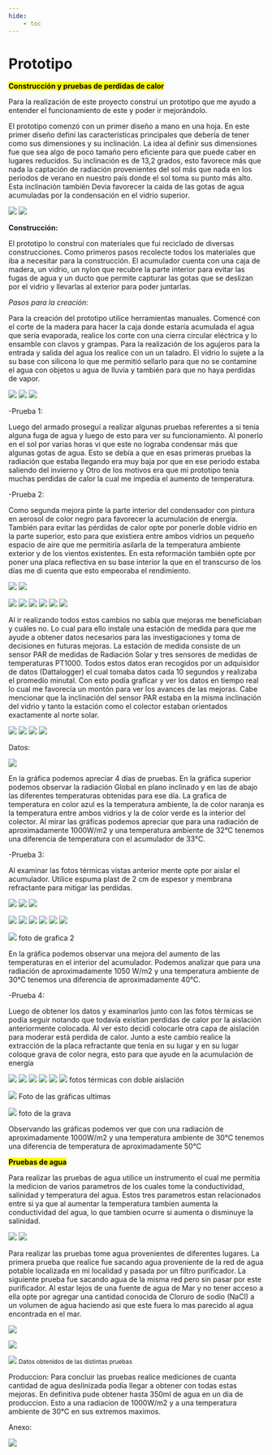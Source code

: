 ```yaml
---
hide:
    - toc
---
```


# Prototipo

<strong><Mark>Construcción y pruebas de perdidas de calor</Mark></strong> 

Para la realización de este proyecto construí un prototipo que me ayudo a entender el funcionamiento de este y poder ir mejorándolo.

El prototipo comenzó con un primer diseño a mano en una hoja. En este primer diseño definí las características
principales que debería de tener como sus dimensiones y su inclinación.
La idea al definir sus dimensiones fue que sea algo de poco tamaño pero eficiente para que puede caber en lugares reducidos.
Su inclinación es de 13,2 grados, esto favorece más que nada la captación de radiación provenientes del sol más que nada
en los periodos de verano en nuestro país donde el sol toma su punto más alto. Esta inclinación también Devia favorecer la caída
de las gotas de agua acumuladas por la condensación en el vidrio superior.



![](../images/Proyecto/Ideas%20iniciales/solsticios.gif)
![](../images/Proyecto/Ideas%20iniciales/WhatsApp%20Image%202024-11-25%20at%2010.57.24%20AM.jpeg)


<strong>Construcción:</strong>


El prototipo lo construí con materiales que fui reciclado de diversas construcciones.
Como primeros pasos recolecte todos los materiales que iba a necesitar para la construcción.
El acumulador cuenta con una caja de madera, un vidrio, un nylon que recubre la parte interior para evitar las fugas de agua y un ducto que permite capturar las gotas que se deslizan por el vidrio y llevarlas al exterior para poder juntarlas.

<em>Pasos para la creación:</em>



Para la creación del prototipo utilice herramientas manuales. 
Comencé con el corte de la madera para hacer la caja donde estaría acumulada el agua que sería evaporada, realice los corte con una cierra circular eléctrica y lo ensamble con clavos y grampas.
Para la realización de los agujeros para la entrada y salida del agua los realice con un un taladro.
El vidrio lo sujete a la su base con silicona lo que me permitió sellarlo para que no se contamine el agua con objetos u agua de lluvia y también para que no haya perdidas de vapor.


![](../images/Proyecto/Primer%20prototipo/Cortes%20y%20primer%20armado/primera.jpeg)
![](../images/Proyecto/Primer%20prototipo/Cortes%20y%20primer%20armado/segunda.jpeg)
![](../images/Proyecto/Primer%20prototipo/Cortes%20y%20primer%20armado/tercera.jpeg)


-Prueba 1:

Luego del armado proseguí a realizar algunas pruebas referentes a si tenía alguna fuga de agua y luego de esto para ver su funcionamiento.
Al ponerlo en el sol por varias horas vi que este no lograba condensar más que algunas gotas de agua. Esto se debía a que en esas primeras pruebas la radiación que estaba llegando era muy baja por que en ese periodo estaba saliendo del invierno y Otro de los motivos era que mi prototipo tenía muchas perdidas de calor la cual me impedía el aumento de temperatura.



-Prueba 2:

Como segunda mejora pinte la parte interior del condensador con pintura en aerosol de color negro para favorecer la acumulación de energía. También para evitar las pérdidas de calor opte por ponerle doble vidrio en la parte superior, esto para que existiera entre ambos vidrios un pequeño espacio de aire que me permitiría asilarla de la temperatura ambiente exterior y de los vientos existentes.
En esta reformación también opte por poner una placa reflectiva en su base interior la que en el transcurso de los días me di cuenta que esto empeoraba el rendimiento.


![](../images/Proyecto/Primer%20prototipo/Dos%20vidrios/primera.jpeg)
![](../images/Proyecto/Primer%20prototipo/Dos%20vidrios/segunda.jpeg)



![](../images/Proyecto/Primer%20prototipo/Dos%20vidrios/t1.jpeg) 
![](../images/Proyecto/Primer%20prototipo/Dos%20vidrios/tt1.jpeg) 
![](../images/Proyecto/Primer%20prototipo/Dos%20vidrios/t2.jpeg)
![](../images/Proyecto/Primer%20prototipo/Dos%20vidrios/tt2.jpeg)
![](../images/Proyecto/Primer%20prototipo/Dos%20vidrios/t3.jpeg)
![](../images/Proyecto/Primer%20prototipo/Dos%20vidrios/tt3.jpeg)



Al ir realizando todos estos cambios no sabía que mejoras me beneficiaban y cuáles no. Lo cual para ello instale una estación de medida para que me ayude a obtener datos necesarios para las investigaciones y toma de decisiones en futuras mejoras.
La estación de medida consiste de un sensor PAR de medidas de Radiación Solar y tres sensores de medidas de temperaturas PT1000.
Todos estos datos eran recogidos por un adquisidor de datos (Dattalogger) el cual tomaba datos cada 10 segundos y realizaba el promedio minutal. Con esto podía graficar y ver los datos en tiempo real lo cual me favorecía un montón para ver los avances de las mejoras.
Cabe mencionar que la inclinación del sensor PAR estaba en la misma inclinación del vidrio y tanto la estación como el colector estaban orientados exactamente al norte solar.


![](../images/Proyecto/Primer%20prototipo/Data%20Logger%20y%20sensores/1.jpeg)
![](../images/Proyecto/Primer%20prototipo/Data%20Logger%20y%20sensores/2.jpeg)
![](../images/Proyecto/Primer%20prototipo/Data%20Logger%20y%20sensores/3.jpeg)
![](../images/Proyecto/Primer%20prototipo/Data%20Logger%20y%20sensores/4.jpeg)



Datos:

![](../images/Proyecto/Graficas/Primeras_Modificaciones.png)


En la gráfica podemos apreciar 4 días de pruebas. En la gráfica superior podemos observar la radiación Global en plano inclinado y en las de abajo las diferentes temperaturas obtenidas para ese día.
La grafica de temperatura en color azul es la temperatura ambiente, la de color naranja es la temperatura entre ambos vidrios y la de color verde es la interior del colector.
Al mirar las gráficas podemos apreciar que para una radiación de aproximadamente 1000W/m2 y una temperatura ambiente de 32°C tenemos una diferencia de temperatura con el acumulador de 33°C.


-Prueba 3:

Al examinar las fotos térmicas vistas anterior mente opte por aislar el acumulador. Utilice espuma plast de 2 cm de espesor y membrana refractante para mitigar las perdidas.

![](../images/Proyecto/Primer%20prototipo/Una%20aislacion/1.jpeg)
![](../images/Proyecto/Primer%20prototipo/Una%20aislacion/2.jpeg)
![](../images/Proyecto/Primer%20prototipo/Una%20aislacion/3.jpeg)

![](../images/Proyecto/Primer%20prototipo/Dos%20aisalcion/at1.jpeg)
![](../images/Proyecto/Primer%20prototipo/Dos%20aisalcion/att1.jpeg)
![](../images/Proyecto/Primer%20prototipo/Dos%20aisalcion/at2.jpeg)
![](../images/Proyecto/Primer%20prototipo/Dos%20aisalcion/att2.jpeg)
![](../images/Proyecto/Primer%20prototipo/Dos%20aisalcion/at3.jpeg)
![](../images/Proyecto/Primer%20prototipo/Dos%20aisalcion/att3.jpeg)


![](../images/Proyecto/Graficas/Media_Modificacion.png)
foto de grafica 2

En la gráfica podemos observar una mejora del aumento de las temperaturas en el interior del acumulador.
Podemos analizar que para una radiación de aproximadamente 1050 W/m2 y una temperatura ambiente de 30°C tenemos una diferencia de aproximadamente 40°C.


-Prueba 4:

Luego de obtener los datos y examinarlos junto con las fotos térmicas se podía seguir notando que todavía existían perdidas de calor por la aislación anteriormente colocada. Al ver esto decidí colocarle otra capa de aislación para moderar está perdida de calor.
Junto a este cambio realice la extracción de la placa refractante que tenía en su lugar y en su lugar coloque grava de color negra, esto para que ayude en la acumulación de energía


![](../images/Proyecto/Primer%20prototipo/Dos%20aisalcion/dos1.jpeg)
![](../images/Proyecto/Primer%20prototipo/Dos%20aisalcion/dos11.jpeg)
![](../images/Proyecto/Primer%20prototipo/Dos%20aisalcion/dos2.jpeg)
![](../images/Proyecto/Primer%20prototipo/Dos%20aisalcion/dos22.jpeg)
![](../images/Proyecto/Primer%20prototipo/Dos%20aisalcion/dos3.jpeg)
![](../images/Proyecto/Primer%20prototipo/Dos%20aisalcion/dos33.jpeg)
fotos térmicas con doble aislación


![](../images/Proyecto/Graficas/Ultima_Modificacion.png)
Foto de las gráficas ultimas 

![](../images/Proyecto/Primer%20prototipo/Graava/1.jpeg)
foto de la grava

Observando las gráficas podemos ver que con una radiación de aproximadamente 1000W/m2 y una temperatura ambiente de 30°C tenemos una diferencia de temperatura de aproximadamente 50°C



<strong><Mark>Pruebas de agua<Mark></strong>

Para realizar las pruebas de agua utilice un instrumento el cual me permitia la medicion de varios parametros de los cuales tome la conductividad, salinidad y temperatura del agua.
Estos tres parametros estan relacionados entre si ya que al aumentar la temperatura tambien aumenta la conductividad del agua, lo que tambien ocurre si aumenta o disminuye la salinidad.

![](../images/Proyecto/Primer%20prototipo/Salinizacion/imagen11.jpeg)
![](../images/Proyecto/Primer%20prototipo/Salinizacion/imagen2.jpeg)

Para realizar las pruebas tome agua provenientes de diferentes lugares. La primera prueba que realice fue sacando agua proveniente de la red de agua potable localizada en mi localidad y pasada por un filtro purificador. 
La siguiente prueba fue sacando agua de la misma red pero sin pasar por este purificador.
Al estar lejos de una fuente de agua de Mar y no tener acceso a ella opte por agregar una cantidad conocida de Cloruro de sodio (NaCl) a un volumen de agua haciendo asi que este fuera lo mas parecido al agua encontrada en el mar. 


![](../images/Proyecto/Primer%20prototipo/Salinizacion/sal1.jpeg)



![](../images/Proyecto/Primer%20prototipo/Salinizacion/sal2.jpeg)




![](../images/Proyecto/Tabla%20de%20agua/cambiar.PNG)
<small>Datos obtenidos de las distintas pruebas</small>


Produccion:
Para concluir las pruebas realice mediciones de cuanta cantidad de agua deslinizada podia llegar a obtener con todas estas mejoras.
En definitiva pude obtener hasta 350ml de agua en un dia de produccion. Esto a una radiacion de 1000W/m2 y a una temperatura ambiente de 30°C en sus extremos maximos.




Anexo:

![](../images/Proyecto/Tabla%20de%20agua/grafica%20datos.PNG)

